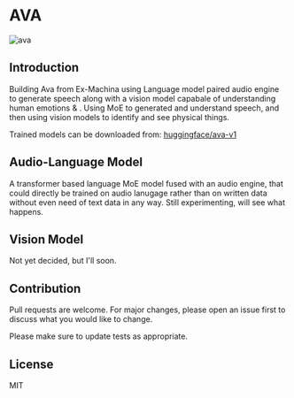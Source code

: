 # AVA

![ava](https://liketowatchblog.files.wordpress.com/2015/10/ex-machina-ava-dress.jpg)

## Introduction

Building Ava from Ex-Machina using Language model paired audio engine to generate speech along with a vision model capabale of understanding human emotions &  . Using MoE to generated and understand speech, and then using vision models to identify and see physical things.

Trained models can be downloaded from: [huggingface/ava-v1](https://huggingface.co/shivendrra/ava-v1)

## Audio-Language Model

A transformer based language MoE model fused with an audio engine, that could directly be trained on audio lanugage rather than on written data without even need of text data in any way. Still experimenting, will see what happens.

## Vision Model

Not yet decided, but I'll soon.

## Contribution

Pull requests are welcome. For major changes, please open an issue first to discuss what you would like to change.

Please make sure to update tests as appropriate.

## License

MIT
